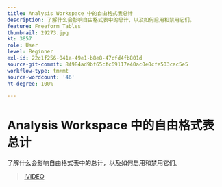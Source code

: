 ```yaml
---
title: Analysis Workspace 中的自由格式表总计
description: 了解什么会影响自由格式表中的总计，以及如何启用和禁用它们。
feature: Freeform Tables
thumbnail: 29273.jpg
kt: 3857
role: User
level: Beginner
exl-id: 22c1f256-041a-49e1-b8e8-47cfd4fb801d
source-git-commit: 84984ad9bf65cfc69117e40ac0e0cfe503cac5e5
workflow-type: tm+mt
source-wordcount: '46'
ht-degree: 100%

---
```


# Analysis Workspace 中的自由格式表总计

了解什么会影响自由格式表中的总计，以及如何启用和禁用它们。

>[!VIDEO](https://video.tv.adobe.com/v/29273/?quality=12&learn=on)
